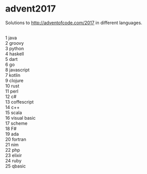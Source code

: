 # advent2017

Solutions to http://adventofcode.com/2017 in different languages.<br><br>

1 java<br>
2 groovy<br>
3 python<br>
4 haskell<br>
5 dart<br>
6 go<br>
8 javascript<br>
7 kotlin<br>
9 clojure<br>
10 rust<br>
11 perl<br>
12 c#<br>
13 coffescript<br>
14 c++<br>
15 scala<br>
16 visual basic<br>
17 scheme<br>
18 F#<br>
19 ada<br>
20 fortran<br>
21 nim<br>
22 php<br>
23 elixir<br>
24 ruby<br>
25 qbasic<br>

